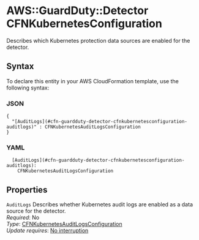 # AWS::GuardDuty::Detector CFNKubernetesConfiguration<a name="aws-properties-guardduty-detector-cfnkubernetesconfiguration"></a>

Describes which Kubernetes protection data sources are enabled for the detector\.

## Syntax<a name="aws-properties-guardduty-detector-cfnkubernetesconfiguration-syntax"></a>

To declare this entity in your AWS CloudFormation template, use the following syntax:

### JSON<a name="aws-properties-guardduty-detector-cfnkubernetesconfiguration-syntax.json"></a>

```
{
  "[AuditLogs](#cfn-guardduty-detector-cfnkubernetesconfiguration-auditlogs)" : CFNKubernetesAuditLogsConfiguration
}
```

### YAML<a name="aws-properties-guardduty-detector-cfnkubernetesconfiguration-syntax.yaml"></a>

```
  [AuditLogs](#cfn-guardduty-detector-cfnkubernetesconfiguration-auditlogs):
    CFNKubernetesAuditLogsConfiguration
```

## Properties<a name="aws-properties-guardduty-detector-cfnkubernetesconfiguration-properties"></a>

`AuditLogs` <a name="cfn-guardduty-detector-cfnkubernetesconfiguration-auditlogs"></a>
Describes whether Kubernetes audit logs are enabled as a data source for the detector\.  
_Required_: No  
_Type_: [CFNKubernetesAuditLogsConfiguration](aws-properties-guardduty-detector-cfnkubernetesauditlogsconfiguration.md)  
_Update requires_: [No interruption](https://docs.aws.amazon.com/AWSCloudFormation/latest/UserGuide/using-cfn-updating-stacks-update-behaviors.html#update-no-interrupt)
